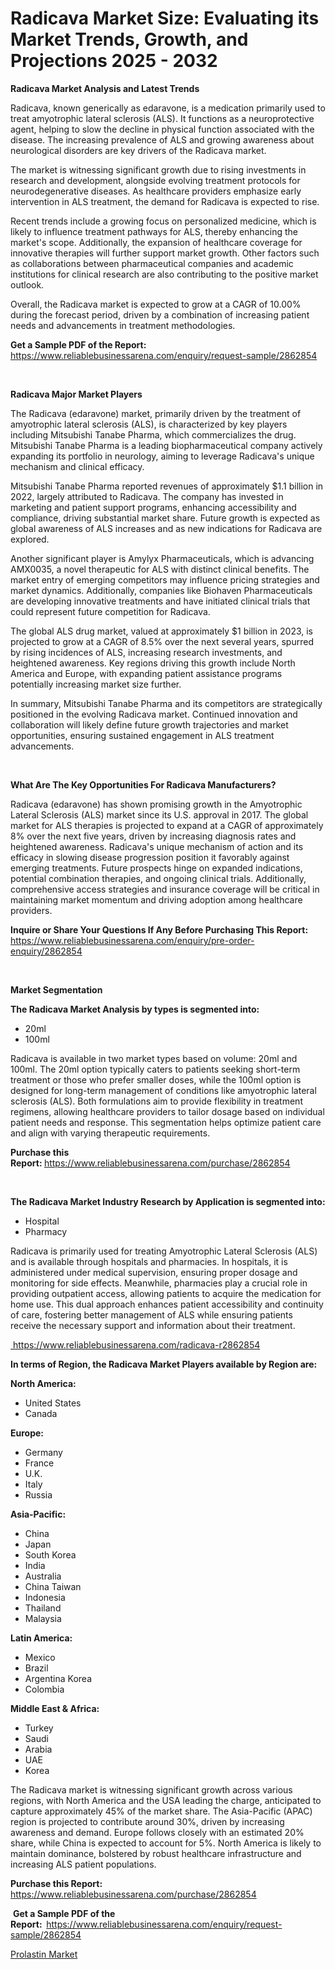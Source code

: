 <p><h1>Radicava Market Size: Evaluating its Market Trends, Growth, and Projections 2025 - 2032</h1></p><p><strong>Radicava Market Analysis and Latest Trends</strong></p>
<p><p>Radicava, known generically as edaravone, is a medication primarily used to treat amyotrophic lateral sclerosis (ALS). It functions as a neuroprotective agent, helping to slow the decline in physical function associated with the disease. The increasing prevalence of ALS and growing awareness about neurological disorders are key drivers of the Radicava market.</p><p>The market is witnessing significant growth due to rising investments in research and development, alongside evolving treatment protocols for neurodegenerative diseases. As healthcare providers emphasize early intervention in ALS treatment, the demand for Radicava is expected to rise.</p><p>Recent trends include a growing focus on personalized medicine, which is likely to influence treatment pathways for ALS, thereby enhancing the market's scope. Additionally, the expansion of healthcare coverage for innovative therapies will further support market growth. Other factors such as collaborations between pharmaceutical companies and academic institutions for clinical research are also contributing to the positive market outlook.</p><p>Overall, the Radicava market is expected to grow at a CAGR of 10.00% during the forecast period, driven by a combination of increasing patient needs and advancements in treatment methodologies.</p></p>
<p><strong>Get a Sample PDF of the Report:&nbsp;</strong> <a href="https://www.reliablebusinessarena.com/enquiry/request-sample/2862854?utm_campaign=2217&utm_medium=2&utm_source=Github&utm_content=ia&utm_term=12032025&utm_id=radicava">https://www.reliablebusinessarena.com/enquiry/request-sample/2862854</a></p>
<p>&nbsp;</p>
<p><strong>Radicava Major Market Players</strong></p>
<p><p>The Radicava (edaravone) market, primarily driven by the treatment of amyotrophic lateral sclerosis (ALS), is characterized by key players including Mitsubishi Tanabe Pharma, which commercializes the drug. Mitsubishi Tanabe Pharma is a leading biopharmaceutical company actively expanding its portfolio in neurology, aiming to leverage Radicava's unique mechanism and clinical efficacy.</p><p>Mitsubishi Tanabe Pharma reported revenues of approximately $1.1 billion in 2022, largely attributed to Radicava. The company has invested in marketing and patient support programs, enhancing accessibility and compliance, driving substantial market share. Future growth is expected as global awareness of ALS increases and as new indications for Radicava are explored.</p><p>Another significant player is Amylyx Pharmaceuticals, which is advancing AMX0035, a novel therapeutic for ALS with distinct clinical benefits. The market entry of emerging competitors may influence pricing strategies and market dynamics. Additionally, companies like Biohaven Pharmaceuticals are developing innovative treatments and have initiated clinical trials that could represent future competition for Radicava.</p><p>The global ALS drug market, valued at approximately $1 billion in 2023, is projected to grow at a CAGR of 8.5% over the next several years, spurred by rising incidences of ALS, increasing research investments, and heightened awareness. Key regions driving this growth include North America and Europe, with expanding patient assistance programs potentially increasing market size further.</p><p>In summary, Mitsubishi Tanabe Pharma and its competitors are strategically positioned in the evolving Radicava market. Continued innovation and collaboration will likely define future growth trajectories and market opportunities, ensuring sustained engagement in ALS treatment advancements.</p></p>
<p>&nbsp;</p>
<p><strong>What Are The Key Opportunities For Radicava Manufacturers?</strong></p>
<p><p>Radicava (edaravone) has shown promising growth in the Amyotrophic Lateral Sclerosis (ALS) market since its U.S. approval in 2017. The global market for ALS therapies is projected to expand at a CAGR of approximately 8% over the next five years, driven by increasing diagnosis rates and heightened awareness. Radicava's unique mechanism of action and its efficacy in slowing disease progression position it favorably against emerging treatments. Future prospects hinge on expanded indications, potential combination therapies, and ongoing clinical trials. Additionally, comprehensive access strategies and insurance coverage will be critical in maintaining market momentum and driving adoption among healthcare providers.</p></p>
<p><strong>Inquire or Share Your Questions If Any Before Purchasing This Report:</strong> <a href="https://www.reliablebusinessarena.com/enquiry/pre-order-enquiry/2862854?utm_campaign=2217&utm_medium=2&utm_source=Github&utm_content=ia&utm_term=12032025&utm_id=radicava">https://www.reliablebusinessarena.com/enquiry/pre-order-enquiry/2862854</a></p>
<p>&nbsp;</p>
<p><strong>Market Segmentation</strong></p>
<p><strong>The Radicava Market Analysis by types is segmented into:</strong></p>
<p><ul><li> 20ml</li><li>100ml </li></ul></p>
<p><p>Radicava is available in two market types based on volume: 20ml and 100ml. The 20ml option typically caters to patients seeking short-term treatment or those who prefer smaller doses, while the 100ml option is designed for long-term management of conditions like amyotrophic lateral sclerosis (ALS). Both formulations aim to provide flexibility in treatment regimens, allowing healthcare providers to tailor dosage based on individual patient needs and response. This segmentation helps optimize patient care and align with varying therapeutic requirements.</p></p>
<p><strong>Purchase this Report:&nbsp;</strong><a href="https://www.reliablebusinessarena.com/purchase/2862854?utm_campaign=2217&utm_medium=2&utm_source=Github&utm_content=ia&utm_term=12032025&utm_id=radicava">https://www.reliablebusinessarena.com/purchase/2862854</a></p>
<p>&nbsp;</p>
<p><strong>The Radicava Market Industry Research by Application is segmented into:</strong></p>
<p><ul><li> Hospital</li><li>Pharmacy </li></ul></p>
<p><p>Radicava is primarily used for treating Amyotrophic Lateral Sclerosis (ALS) and is available through hospitals and pharmacies. In hospitals, it is administered under medical supervision, ensuring proper dosage and monitoring for side effects. Meanwhile, pharmacies play a crucial role in providing outpatient access, allowing patients to acquire the medication for home use. This dual approach enhances patient accessibility and continuity of care, fostering better management of ALS while ensuring patients receive the necessary support and information about their treatment.</p></p>
<p><a href="https://www.reliablebusinessarena.com/radicava-r2862854?utm_campaign=2217&utm_medium=2&utm_source=Github&utm_content=ia&utm_term=12032025&utm_id=radicava">&nbsp;https://www.reliablebusinessarena.com/radicava-r2862854</a></p>
<p><strong>In terms of Region, the Radicava Market Players available by Region are:</strong></p>
<p>
    <p> <strong> North America: </strong>
        <ul>
            <li>United States</li>
            <li>Canada</li>
        </ul>
        </p> 
    <p> <strong> Europe: </strong>
        <ul>
            <li>Germany</li>
            <li>France</li>
            <li>U.K.</li>
            <li>Italy</li>
            <li>Russia</li>
        </ul>
        </p> 
    <p> <strong> Asia-Pacific: </strong>
        <ul>
            <li>China</li>
            <li>Japan</li>
            <li>South Korea</li>
            <li>India</li>
            <li>Australia</li>
            <li>China Taiwan</li>
            <li>Indonesia</li>
            <li>Thailand</li>
            <li>Malaysia</li>
        </ul>
        </p> 
    <p> <strong> Latin America: </strong>
        <ul>
            <li>Mexico</li>
            <li>Brazil</li>
            <li>Argentina Korea</li>
            <li>Colombia</li>
        </ul>
        </p> 
    <p> <strong> Middle East & Africa: </strong>
        <ul>
            <li>Turkey</li>
            <li>Saudi</li>
            <li>Arabia</li>
            <li>UAE</li>
            <li>Korea</li>
        </ul>
    </p>
    </p>
<p><p>The Radicava market is witnessing significant growth across various regions, with North America and the USA leading the charge, anticipated to capture approximately 45% of the market share. The Asia-Pacific (APAC) region is projected to contribute around 30%, driven by increasing awareness and demand. Europe follows closely with an estimated 20% share, while China is expected to account for 5%. North America is likely to maintain dominance, bolstered by robust healthcare infrastructure and increasing ALS patient populations.</p></p>
<p><strong>Purchase this Report: </strong><a href="https://www.reliablebusinessarena.com/purchase/2862854?utm_campaign=2217&utm_medium=2&utm_source=Github&utm_content=ia&utm_term=12032025&utm_id=radicava">https://www.reliablebusinessarena.com/purchase/2862854</a></p>
<p>&nbsp;<strong>Get a Sample PDF of the Report:&nbsp;&nbsp;</strong><a href="https://www.reliablebusinessarena.com/enquiry/request-sample/2862854?utm_campaign=2217&utm_medium=2&utm_source=Github&utm_content=ia&utm_term=12032025&utm_id=radicava">https://www.reliablebusinessarena.com/enquiry/request-sample/2862854</a></p>
<p><strong></strong></p>
<p><p><a href="https://github.com/gukenneth26571/Market-Research-Report-List-1/blob/main/prolastin-market.md?utm_campaign=2217&utm_medium=2&utm_source=Github&utm_content=ia&utm_term=12032025&utm_id=radicava">Prolastin Market</a></p></p>